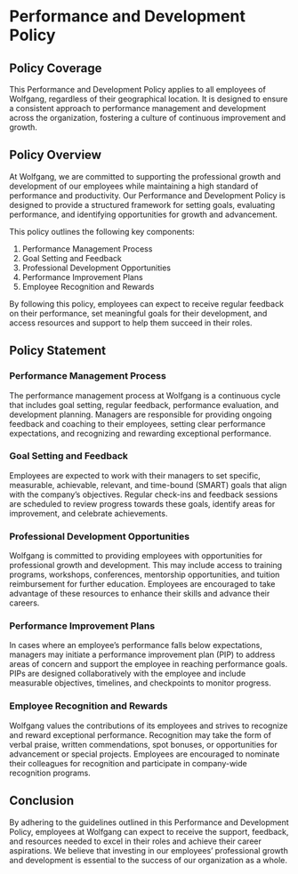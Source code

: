 # Performance and Development Policy

## Policy Coverage

This Performance and Development Policy applies to all employees of Wolfgang, regardless of their geographical location. It is designed to ensure a consistent approach to performance management and development across the organization, fostering a culture of continuous improvement and growth.

## Policy Overview

At Wolfgang, we are committed to supporting the professional growth and development of our employees while maintaining a high standard of performance and productivity. Our Performance and Development Policy is designed to provide a structured framework for setting goals, evaluating performance, and identifying opportunities for growth and advancement.

This policy outlines the following key components:

1. Performance Management Process
2. Goal Setting and Feedback
3. Professional Development Opportunities
4. Performance Improvement Plans
5. Employee Recognition and Rewards

By following this policy, employees can expect to receive regular feedback on their performance, set meaningful goals for their development, and access resources and support to help them succeed in their roles.

## Policy Statement

### Performance Management Process

The performance management process at Wolfgang is a continuous cycle that includes goal setting, regular feedback, performance evaluation, and development planning. Managers are responsible for providing ongoing feedback and coaching to their employees, setting clear performance expectations, and recognizing and rewarding exceptional performance.

### Goal Setting and Feedback

Employees are expected to work with their managers to set specific, measurable, achievable, relevant, and time-bound (SMART) goals that align with the company’s objectives. Regular check-ins and feedback sessions are scheduled to review progress towards these goals, identify areas for improvement, and celebrate achievements.

### Professional Development Opportunities

Wolfgang is committed to providing employees with opportunities for professional growth and development. This may include access to training programs, workshops, conferences, mentorship opportunities, and tuition reimbursement for further education. Employees are encouraged to take advantage of these resources to enhance their skills and advance their careers.

### Performance Improvement Plans

In cases where an employee’s performance falls below expectations, managers may initiate a performance improvement plan (PIP) to address areas of concern and support the employee in reaching performance goals. PIPs are designed collaboratively with the employee and include measurable objectives, timelines, and checkpoints to monitor progress.

### Employee Recognition and Rewards

Wolfgang values the contributions of its employees and strives to recognize and reward exceptional performance. Recognition may take the form of verbal praise, written commendations, spot bonuses, or opportunities for advancement or special projects. Employees are encouraged to nominate their colleagues for recognition and participate in company-wide recognition programs.

## Conclusion

By adhering to the guidelines outlined in this Performance and Development Policy, employees at Wolfgang can expect to receive the support, feedback, and resources needed to excel in their roles and achieve their career aspirations. We believe that investing in our employees’ professional growth and development is essential to the success of our organization as a whole.